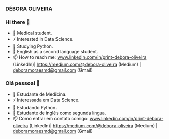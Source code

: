 ### DÉBORA OLIVEIRA

### Hi there 👋
- 🔭 Medical student.
- ⚡ Interested in Data Science.
- 🤔 Studying Python. 
- 💬 English as a second language student.
- 📫 How to reach me: www.linkedin.com/in/print-debora-oliveira (LinkedIn)| https://medium.com/@debora-oliveira (Medium) | deboramoraesmd@gmail.com (Gmail)  


### Olá pessoal 👋
- 🔭 Estudante de Medicina.
- ⚡ Interessada em Data Science.
- 🤔 Estudando Python.
- 💬 Estudante de inglês como segunda língua.
- 📫 Como entrar em contato comigo: www.linkedin.com/in/print-debora-oliveira (LinkedIn)| https://medium.com/@debora-oliveira (Medium) | deboramoraesmd@gmail.com (Gmail)
